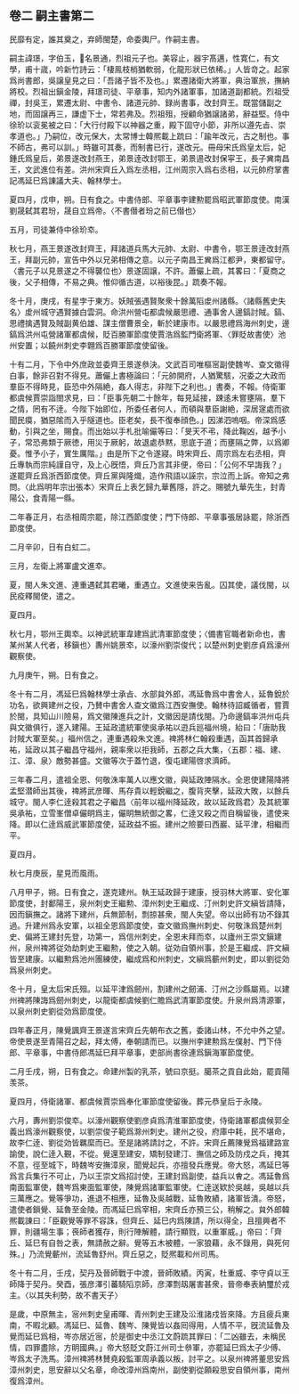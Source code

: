 ## 卷二 嗣主書第二

民靡有定，誰其奠之，弃師閩楚，命委輿尸。作嗣主書。

嗣主諱璟，字伯玉，𥘉名景通，烈祖元子也。美容止，器宇髙邁，性寛仁，有文學，甫十𡻕，吟新竹詩云：「棲鳯枝梢猶軟弱，化龍形狀已依稀。」人皆竒之。起家爲尚書郎，吳譲皇見之曰：「吾諸子皆不及也。」累遷諸衛大將軍，典治軍旅，撫納將校。烈祖出鎭金陵，拜璟司徒、平章事，知内外諸軍事，加諸道副都統。烈祖受禪，封吳王，累遷太尉、中書令、諸道元帥、録尚書事，改封齊王。既當儲副之地，而固譲再三，謙虚下士，常若弗及。烈祖殂，授顧命猶譲諸弟，辭益堅。侍中徐玠以衮冕被之曰：「大行付殿下以神器之重，殿下固守小節，非所以遵先㫖、崇孝道也。」乃嗣位，改元保大，太常博士韓熈載上䟽曰：「踰年改元，古之制也。事不師古，弗可以訓。」時雖可其奏，而制書已行，遂改元。冊母宋氏爲皇太后，妃鍾氏爲皇后，弟景遂改封燕王，弟景逹改封鄂王，弟景逷改封保寜王，長子兾南昌王，文武進位有差。洪州宋齊丘入爲左丞相，江州周宗入爲右丞相，以元帥府掌書記馮延巳爲諌議大夫、翰林學士。

夏四月，戊申，朔。日有食之。中書侍郎、平章事李建勲罷爲昭武軍節度使。南漢劉晟弑其君玢，晟自立爲帝。〈不書僣者玢之前已僣也〉

五月，司徒兼侍中徐玠䘚。

秋七月，燕王景遂改封齊王，拜諸道兵馬大元帥、太尉、中書令，鄂王景逹改封燕王，拜副元帥，宣告中外以兄弟相傳之意。以元子南昌王兾爲江都尹，東都留守。〈書元子以見景遂之不得襲位也〉景遂固譲，不許。蕭儼上疏，其畧曰：「夏商之後，父子相傳，不易之典。惟仰循古道，以裕後昆。」䟽奏不報。

冬十月，庚戌，有星孛于東方。妖賊張遇賢聚衆十餘萬䧟䖍州諸縣。〈諸縣舊史失名〉䖍州城守遇賢據白雲洞。命洪州營屯都虞候嚴思禮、通事舍人邊鎬討賊。鎬、思禮擒遇賢及賊副黄伯雄、謀主僧曹景全，斬於建康市。以嚴思禮爲海州刺史，邊鎬爲洪州屯營諸軍都虞候，貶百勝軍節度使賈浩爲監門衛將軍、〈罪貶故書使〉池州安置；以饒州刺史李翺爲百勝軍節度使留後。

十有二月，下令中外庶政並委齊王景遂叅決。文武百司唯樞宻副使魏岑、查文徽得白事，餘非召對不得見。蕭儼上書極論曰：「元帥開府，人猶驚駭，况委之大政而羣臣不得時見，臣恐中外隔絶，姦人得志，非陛下之利也。」書奏，不報。侍衛軍都虞候賈崇詣閤求見，曰：「臣事先朝二十餘年，每見延接，踈逺未嘗壅隔，羣下之情，罔有不逹。今陛下始即位，所委任者何人，而頓與羣臣謝絶，深居䆳處而欲聞民瘼，猶惡隂而入乎隧道也。臣老矣，長不復奉顔色。」因涕泗嗚咽。帝深爲感動，引與之坐，賜食。而出始以手札批喻儼等曰：「旻天不弔，降此鞠凶，越予小子，常恐弗類于厥徳，用災于厥躬，故退處恭黙，思底于道；而壅隔之弊，以爲卿憂。惟予小子，實生厲階。」由是所下之令遂寢。時宋齊丘、周宗爲左右丞相，齊丘專執而宗純謹自守，及上心旣悟，齊丘乃言其非便，帝曰：「公何不早誨我？」遂罷齊丘爲浙西節度使。齊丘黨與隆熾，造作飛語以誣宗，宗泣而上訴。帝知之弗問。〈此爲明年宗出張本〉宋齊丘上表乞歸九華舊隱，許之。賜號九華先生，封青陽公，食青陽一縣。

二年春正月，右丞相周宗罷，除江西節度使；門下侍郎、平章事張居詠罷，除浙西節度使。

二月辛卯，日有白虹二。

三月，左衛上將軍盧文進䘚。

夏，閩人朱文進、連重遇弑其君曦，重遇立。文進使来告亂。囚其使，議伐閩，以民疫釋閩使，遣之。

夏四月。

秋七月，鄂州王輿䘚。以神武統軍韋建爲武清軍節度使；〈備書官職者新命也，書某州某人代者，移鎭也〉夀州姚景䘚，以濠州劉崇俊代；以楚州刺史劉彦貞爲濠州觀察使。

九月庚午，朔。日有食之。

冬十有二月，馮延巳爲翰林學士承㫖、水部貟外郎，馮延魯爲中書舍人，延魯銳於功名，欲興建州之役，乃賛中書舍人查文徽爲江西安撫使。翰林待詔臧循者，嘗賈於閩，具知山川險易，爲文徽陳進兵之計，文徽因是請伐閩。乃命邊鎬率洪州屯兵與文徽俱行，遂入建陽。王延政遣統軍使吳承祐以逰兵廵福州境，紿曰：「唐助我討賊大軍至矣。」福州信之，連重遇殺朱文進。禆將林仁翰殺重遇，函其首歸承祐，延政以其子繼昌守福州，親率衆以拒我師，五郡之兵大集，〈五郡：福、建、江、漳、泉〉敵勢甚盛。文徽等次于蓋竹退，復屯建陽啓求濟師。

三年春二月，遣祖全恩、何敬洙率萬人以應文徽，與延政陣隔水。全恩使建陽降將孟堅潜師出其後，禆將武彦暉、馬存貴以輕銳繼之，腹背夾擊，延政大敗，以餘兵城守。閩人李仁逹殺其君之子繼昌〈前年以福州降延政，故以延政爲君〉及其統軍吳承祐，立雪峯僧卓儼眀爲主，儼眀無統御之畧，仁逹又殺之而自稱留後，遣使来降。即以仁逹爲威武軍節度使，延政益不振。建州之險要曰西巖、延平津，相繼而平。

夏四月。

秋七月庚辰，星見而風雨。

八月甲子，朔。日有食之，遂克建州。執王延政歸于建康，授羽林大將軍、安化軍節度使，封鄱陽王，泉州刺史王繼勲、漳州刺史王繼成、汀州刺史許文縝皆請降，因而鎭撫之。諸將下建州，兵無節制，剽掠甚衆，閩人失望。帝以出師有功不錄其過。升建州爲永安軍，以祖全恩爲節度使，查文徽爲撫州刺史、何敬洙爲楚州刺史、偏將王建封先登，功第一，爲信州刺史，全恩未拜而䘚，以廬州王崇文鎭建州，泉州禆將従効劫刺史王繼勲，使之入朝。従効自領州事，於是王繼成、許文縝皆至建康。以繼勲爲池州團練使，繼成爲和州刺史，文縝爲蘄州刺史，即以劉從効爲泉州刺史。

冬十月，皇太后宋氏殂。以延平津爲劒州，割建州之劒浦、汀州之沙縣屬焉。以建州禆將陳誨爲劒州刺史，以龍衛都虞候劉仁贍爲武清軍節度使。升泉州爲清源軍，以泉州刺史劉從効爲節度使。

四年春正月，陳覺諷齊王景遂言宋齊丘先朝布衣之舊，委諸山林，不允中外之望。帝使景遂至青陽召之起，拜太傅，奉朝請而已。以撫州李建勲爲左僕射、門下侍郎、平章事，中書侍郎馮延巳拜平章事，吏部尚書徐連爲鎭海軍節度使。

二月壬戌，朔，日有食之。命建州製的乳茶，號曰京挺。臈茶之貢自此始，罷貢陽羡茶。

夏四月，侍衛諸軍、都虞候賈崇爲奉化軍節度使留後。葬元恭皇后于永陵。

六月，夀州劉崇俊䘚。以濠州觀察使劉彦貞爲清淮軍節度使，侍衛諸軍都虞候郭全義出爲濠州觀察使，以劉崇俊子範爲滁州刺史。建州之役，府庫中耗，民不堪命，故李仁逹、劉從効皆羈縻而已。至是諸將請討之，不許。宋齊丘薦陳覺爲福建路宣諭使，說仁逹入覲，不從。覺還至建安，矯制發建汀、撫信之師及防戍之兵，掩其不意，徑至城下，時魏岑安撫漳泉，聞覺起兵，亦擅發兵應覺。帝大怒，馮延巳等爲言兵集行不可止，乃以王崇文爲招討使，王建封爲副使，益兵以㑹之。馮延魯爲南面監軍使，魏岑爲東面監軍使，陳覺爲諸軍監軍使。仁逹送欵於吳越，吳越以兵三萬應之。覺等爭功，進退不相應，延魯及吳越戰，延魯敗績，諸軍皆潰。帝怒，遣使者鎻覺、延魯至金陵。而馮延巳爲宰相，宋齊丘亦預三公，稍解之。貟外郎韓熈載諌曰：「臣觀覺等罪不容誅，但齊丘、延巳内爲陳請，所以得全，且擅興者不罪，則疆場生事；䘮師者獲存，則行陣解體，請行顯戮，以重軍威。」帝曰：「齊丘、延巳有自咎之表，無請赦之辭。覺等五木被體，一家狼藉，永不錄用，與死何殊。」乃流覺蘄州，流延魯舒州。齊丘惡之，貶熈載和州司馬。

冬十有二月，壬戌，契丹及晉師戰于中渡，晉師敗績。丙寅，杜重威、李守貞以王師降于契丹。癸酉，張彦澤引蕃騎䧟京師，彦澤剽刼屠害甚衆，晉帝奉表納璽於戎主。〈以其失利勢，故不書天子〉

是歲，中原無主，宻州刺史皇甫暉、青州刺史王建及㳂淮諸戍皆來降。方且疲兵東南，不暇北顧。馮延巳、延魯、魏岑、陳覺皆以姦囘得用，人情不平，旣流延魯及覺而延巳爲相，岑亦居近宻，於是御史中丞江文蔚䟽其罪曰：「二凶雖去，未稱民情，四罪盡除，方眀國典。」帝大怒貶文蔚江州司士叅軍，亦罷延巳爲太子少傅、岑爲太子洗馬。漳州禆將林賛堯殺監軍周承義以叛，討平之。以泉州禆將董思安爲漳州刺史，思安辭以父名章，命改漳州爲南州，副使劉從願殺思安自領州事，南州復爲漳州。